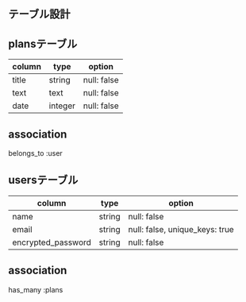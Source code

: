 ## テーブル設計

## plansテーブル
| column      | type    | option      |
| ----------- | ------- | ----------- |
| title       | string  | null: false |
| text        | text    | null: false |
| date        | integer | null: false |

## association
belongs_to :user

## usersテーブル
| column             | type   | option                         |
| ------------------ | ------ | ------------------------------ |
| name               | string | null: false                    |
| email              | string | null: false, unique_keys: true |
| encrypted_password | string | null: false                    |

## association
has_many :plans
